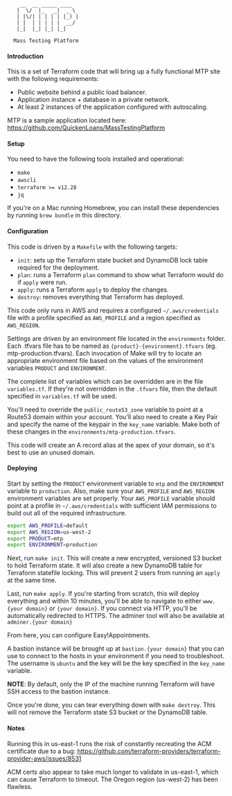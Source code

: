         __  __ _____ ____
       |  \/  |_   _|  _ \
       | |\/| | | | | |_) |
       | |  | | | | |  __/
       |_|  |_| |_| |_|

      Mass Testing Platform


#### Introduction

This is a set of Terraform code that will bring up a fully functional MTP site with the following requirements:

- Public website behind a public load balancer.
- Application instance + database in a private network.
- At least 2 instances of the application configured with autoscaling.

MTP is a sample application located here: https://github.com/QuickenLoans/MassTestingPlatform

#### Setup

You need to have the following tools installed and operational:

- `make`
- `awscli`
- `terraform >= v12.28`
- `jq`

If you're on a Mac running Homebrew, you can install these dependencies by running `brew bundle` in this directory.

#### Configuration

This code is driven by a `Makefile` with the following targets:

- `init`: sets up the Terraform state bucket and DynamoDB lock table required for the deployment.
- `plan`: runs a Terraform `plan` command to show what Terraform would do if `apply` were run.
- `apply`: runs a Terraform `apply` to deploy the changes.
- `destroy`: removes everything that Terraform has deployed.

This code only runs in AWS and requires a configured `~/.aws/credentials` file with a profile specified as `AWS_PROFILE` and a region specified as `AWS_REGION`.

Settings are driven by an environment file located in the `environments` folder. Each .tfvars file has to be named as `{product}-{environment}.tfvars` (eg. mtp-production.tfvars). Each invocation of Make will try to locate an appropriate environment file based on the values of the environment variables `PRODUCT` and `ENVIRONMENT`.

The complete list of variables which can be overridden are in the file `variables.tf`. If they're not overridden in the `.tfvars` file, then the default specified in `variables.tf` will be used.

You'll need to override the `public_route53_zone` variable to point at a Route53 domain within your account. You'll also need to create a Key Pair and specify the name of the keypair in the `key_name` variable. Make both of these changes in the `environments/mtp-production.tfvars`.

This code will create an A record alias at the apex of your domain, so it's best to use an unused domain.

#### Deploying

Start by setting the `PRODUCT` environment variable to `mtp` and the `ENVIRONMENT` variable to `production`. Also, make sure your `AWS_PROFILE` and `AWS_REGION` environment variables are set properly. Your `AWS_PROFILE` variable should point at a profile in `~/.aws/credentials` with sufficient IAM permissions to build out all of the required infrastructure.

```bash
export AWS_PROFILE=default
export AWS_REGION=us-west-2
export PRODUCT=mtp
export ENVIRONMENT=production
```

Next, run `make init`. This will create a new encrypted, versioned S3 bucket to hold Terraform state. It will also create a new DynamoDB table for Terraform statefile locking. This will prevent 2 users from running an `apply` at the same time.

Last, run `make apply`. If you're starting from scratch, this will deploy everything and within 10 minutes, you'll be able to navigate to either `www.{your domain}` or `{your domain}`. If you connect via HTTP, you'll be automatically redirected to HTTPS. The adminer tool will also be available at `adminer.{your domain}`

From here, you can configure Easy!Appointments.

A bastion instance will be brought up at `bastion.{your domain}` that you can use to connect to the hosts in your environment if you need to troubleshoot. The username is `ubuntu` and the key will be the key specified in the `key_name` variable.

__NOTE__: By default, only the IP of the machine running Terraform will have SSH access to the bastion instance.

Once you're done, you can tear everything down with `make destroy`. This will not remove the Terraform state S3 bucket or the DynamoDB table.

#### Notes

Running this in us-east-1 runs the risk of constantly recreating the ACM certificate due to a bug: https://github.com/terraform-providers/terraform-provider-aws/issues/8531

ACM certs also appear to take much longer to validate in us-east-1, which can cause Terraform to timeout. The Oregon region (us-west-2) has been flawless.
